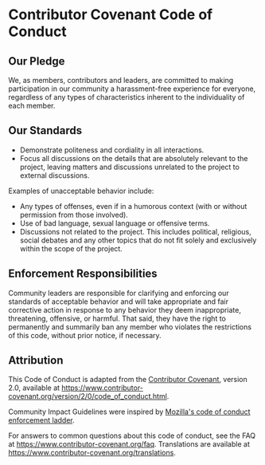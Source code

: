 # Contributor Covenant Code of Conduct

## Our Pledge

We, as members, contributors and leaders, are committed to making participation in our community a harassment-free experience for everyone, regardless of any types of characteristics inherent to the individuality of each member.

## Our Standards

* Demonstrate politeness and cordiality in all interactions.
* Focus all discussions on the details that are absolutely relevant to the project, leaving matters and discussions unrelated to the project to external discussions.

Examples of unacceptable behavior include:

* Any types of offenses, even if in a humorous context (with or without permission from those involved).
* Use of bad language, sexual language or offensive terms.
* Discussions not related to the project. This includes political, religious, social debates and any other topics that do not fit solely and exclusively within the scope of the project.

## Enforcement Responsibilities

Community leaders are responsible for clarifying and enforcing our standards of acceptable behavior and will take appropriate and fair corrective action in response to any behavior they deem inappropriate, threatening, offensive, or harmful. That said, they have the right to permanently and summarily ban any member who violates the restrictions of this code, without prior notice, if necessary.


## Attribution

This Code of Conduct is adapted from the [Contributor Covenant][homepage],
version 2.0, available at
https://www.contributor-covenant.org/version/2/0/code_of_conduct.html.

Community Impact Guidelines were inspired by [Mozilla's code of conduct
enforcement ladder](https://github.com/mozilla/diversity).

[homepage]: https://www.contributor-covenant.org

For answers to common questions about this code of conduct, see the FAQ at
https://www.contributor-covenant.org/faq. Translations are available at
https://www.contributor-covenant.org/translations.
